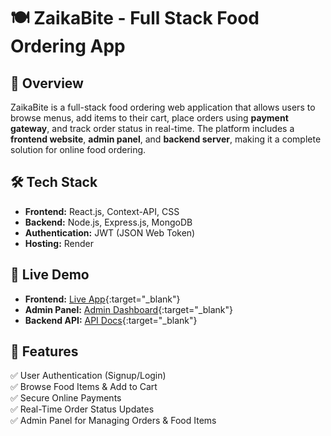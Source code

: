# 🍽️ ZaikaBite - Full Stack Food Ordering App

## 🚀 Overview
ZaikaBite is a full-stack food ordering web application that allows users to browse menus, add items to their cart, place orders using **payment gateway**, and track order status in real-time. The platform includes a **frontend website**, **admin panel**, and **backend server**, making it a complete solution for online food ordering.

## 🛠️ Tech Stack
- **Frontend:** React.js, Context-API, CSS
- **Backend:** Node.js, Express.js, MongoDB
- **Authentication:** JWT (JSON Web Token) 
- **Hosting:** Render

## 🔗 Live Demo 
- **Frontend:** [Live App](https://zaikabite-frontend.onrender.com){:target="_blank"}  
- **Admin Panel:** [Admin Dashboard](https://zaikabite-admin.onrender.com){:target="_blank"}  
- **Backend API:** [API Docs](https://zaikabite-backend.onrender.com){:target="_blank"}  

## 🎯 Features
✅ User Authentication (Signup/Login)  
✅ Browse Food Items & Add to Cart  
✅ Secure Online Payments  
✅ Real-Time Order Status Updates  
✅ Admin Panel for Managing Orders & Food Items 
